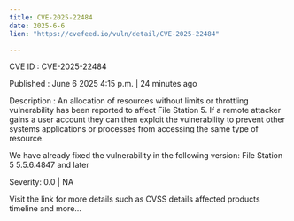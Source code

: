```yaml
---
title: CVE-2025-22484
date: 2025-6-6
lien: "https://cvefeed.io/vuln/detail/CVE-2025-22484"

---
```


CVE ID : CVE-2025-22484

Published :  June 6
2025
4:15 p.m. | 24 minutes ago

Description : An allocation of resources without limits or throttling vulnerability has been reported to affect File Station 5. If a remote  attacker gains a user account
they can then exploit the vulnerability to prevent other systems
applications
or processes from accessing the same type of resource.

We have already fixed the vulnerability in the following version:
File Station 5 5.5.6.4847 and later

Severity: 0.0 | NA

Visit the link for more details
such as CVSS details
affected products
timeline
and more...
